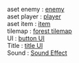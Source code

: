 aset enemy : [enemy](https://drive.google.com/drive/folders/1uzWbsOkh2LD_V4yDiD6tfP6yk2hTedGj?usp=drive_link) <br>
aset player : [player](https://drive.google.com/drive/folders/1y-AYqea1ygvQ0jApMu3bESuC3_R52ySw?usp=sharing) <br>
aset item : [item](https://drive.google.com/drive/folders/1Ax-ac3D6fGJ4FuCM7-7v3EoWSIdNN8Su) <br>
tilemap : [forest tilemap](https://drive.google.com/drive/folders/1HnjBBO2CvOKBFxPPS3UW229hxmhVoe6Y?usp=drive_link) <br>
UI : [button UI](https://drive.google.com/drive/folders/1yrc90-TTx8zwv8wY3-mx1objQ1n02qK8?usp=sharing) <br>
Title : [title UI](https://drive.google.com/drive/folders/1WplgwXXVfQd03wu3MygZlLfVyzjR7w6x?usp=drive_link) <br>
Sound : [Sound Effect](https://drive.google.com/drive/folders/1JF4MPMB43tX5NTyONi3flM7U23lPp1z6?usp=sharing)
